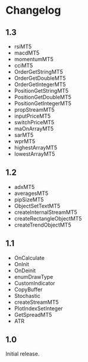 # Changelog

## 1.3

* rsiMT5
* macdMT5
* momentumMT5
* cciMT5
* OrderGetStringMT5
* OrderGetDoubleMT5
* OrderGetIntegerMT5
* PositionGetStringMT5
* PositionGetDoubleMT5
* PositionGetIntegerMT5
* propStreamMT5
* inputPriceMT5
* switchPriceMT5
* maOnArrayMT5
* sarMT5
* wprMT5
* highestArrayMT5
* lowestArrayMT5

## 1.2

* adxMT5
* averagesMT5
* pipSizeMT5
* ObjectSetTextMT5
* createInternalStreamMT5
* createRectangleObjectMT5
* createTrendObjectMT5

## 1.1

* OnCalculate
* OnInit
* OnDeinit
* enumDrawType
* CustomIndicator
* CopyBuffer
* Stochastic
* createStreamMT5
* PlotIndexSetInteger
* GetSpreadMT5
* ATR

## 1.0

Initial release.